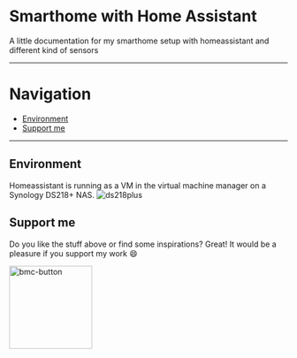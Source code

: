 # Smarthome with Home Assistant
A little documentation for my smarthome setup with homeassistant and different kind of sensors

<hr>

# Navigation
- [Environment](#environment)
- [Support me](#support-me)

<hr>

## Environment
Homeassistant is running as a VM in the virtual machine manager on a Synology DS218+ NAS.
![ds218plus](https://user-images.githubusercontent.com/97400963/168780839-812c2bc2-5de0-4bb2-8920-f60c420c6c4a.png)

## Support me
Do you like the stuff above or find some inspirations? Great! It would be a pleasure if you support my work :smile:

<a href="https://www.buymeacoffee.com/SKis274"><img width="150" alt="bmc-button" src="https://user-images.githubusercontent.com/97400963/168818306-c6806b71-08e4-4141-8e24-792b30b6fba5.png"></a>
